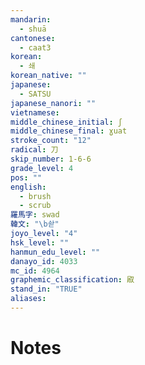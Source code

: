 ```yaml
---
mandarin:
  - shuā
cantonese:
  - caat3
korean:
  - 쇄
korean_native: ""
japanese:
  - SATSU
japanese_nanori: ""
vietnamese:
middle_chinese_initial: ʃ
middle_chinese_final: ɣuat
stroke_count: "12"
radical: 刀
skip_number: 1-6-6
grade_level: 4
pos: ""
english:
  - brush
  - scrub
羅馬字: swad
韓文: "\b솯"
joyo_level: "4"
hsk_level: ""
hanmun_edu_level: ""
danayo_id: 4033
mc_id: 4964
graphemic_classification: 㕞
stand_in: "TRUE"
aliases:
---
```


# Notes
